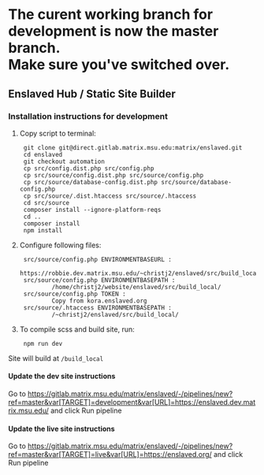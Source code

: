 # The curent working branch for development is now the master branch.<br />Make sure you've switched over.

## Enslaved Hub / Static Site Builder

### Installation instructions for development
1. Copy script to terminal:

        git clone git@direct.gitlab.matrix.msu.edu:matrix/enslaved.git
        cd enslaved
        git checkout automation
        cp src/config.dist.php src/config.php
        cp src/source/config.dist.php src/source/config.php
        cp src/source/database-config.dist.php src/source/database-config.php
        cp src/source/.dist.htaccess src/source/.htaccess
        cd src/source
        composer install --ignore-platform-reqs
        cd ..
        composer install
        npm install

2. Configure following files:

        src/source/config.php ENVIRONMENTBASEURL : 
                https://robbie.dev.matrix.msu.edu/~christj2/enslaved/src/build_local/
        src/source/config.php ENVIRONMENTBASEPATH : 
                /home/christj2/website/enslaved/src/build_local/
        src/source/config.php TOKEN : 
                Copy from kora.enslaved.org
        src/source/.htaccess ENVIRONMENTBASEPATH : 
                /~christj2/enslaved/src/build_local/


3. To compile scss and build site, run:

        npm run dev

Site will build at `/build_local`

#### Update the dev site instructions
Go to https://gitlab.matrix.msu.edu/matrix/enslaved/-/pipelines/new?ref=master&var[TARGET]=development&var[URL]=https://enslaved.dev.matrix.msu.edu/ and click Run pipeline

#### Update the live site instructions
Go to https://gitlab.matrix.msu.edu/matrix/enslaved/-/pipelines/new?ref=master&var[TARGET]=live&var[URL]=https://enslaved.org/ and click Run pipeline
